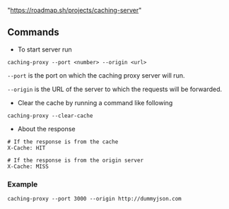 "https://roadmap.sh/projects/caching-server"

## Commands
- To start server run

```
caching-proxy --port <number> --origin <url>
```
```--port``` is the port on which the caching proxy server will run.

```--origin``` is the URL of the server to which the requests will be forwarded.

- Clear the cache by running a command like following
```
caching-proxy --clear-cache
```

- About the response
```
# If the response is from the cache
X-Cache: HIT

# If the response is from the origin server
X-Cache: MISS
```

### Example
```
caching-proxy --port 3000 --origin http://dummyjson.com
```
